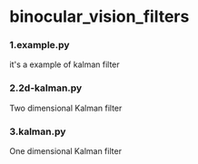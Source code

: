 # binocular_vision_filters
### 1.example.py
it's a example of kalman filter 
### 2.2d-kalman.py
Two dimensional Kalman filter
### 3.kalman.py
One dimensional Kalman filter
